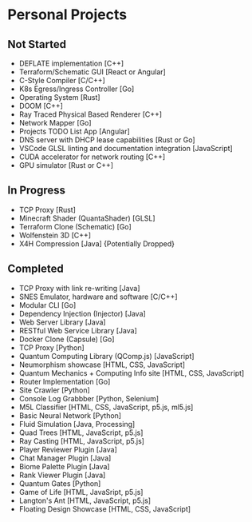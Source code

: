 # Personal Projects

## Not Started

* DEFLATE implementation [C++]
* Terraform/Schematic GUI [React or Angular]
* C-Style Compiler [C/C++]
* K8s Egress/Ingress Controller [Go]
* Operating System [Rust]
* DOOM [C++]
* Ray Traced Physical Based Renderer [C++]
* Network Mapper [Go]
* Projects TODO List App [Angular]
* DNS server with DHCP lease capabilities [Rust or Go]
* VSCode GLSL linting and documentation integration [JavaScript]
* CUDA accelerator for network routing [C++]
* GPU simulator [Rust or C++]

## In Progress

* TCP Proxy [Rust]
* Minecraft Shader (QuantaShader) [GLSL]
* Terraform Clone (Schematic) [Go]
* Wolfenstein 3D [C++]
* X4H Compression [Java] {Potentially Dropped}

## Completed

* TCP Proxy with link re-writing [Java]
* SNES Emulator, hardware and software [C/C++]
* Modular CLI [Go]
* Dependency Injection (Injector) [Java]
* Web Server Library [Java]
* RESTful Web Service Library [Java]
* Docker Clone (Capsule) [Go]
* TCP Proxy [Python]
* Quantum Computing Library (QComp.js) [JavaScript]
* Neumorphism showcase [HTML, CSS, JavaScript]
* Quantum Mechanics + Computing Info site [HTML, CSS, JavaScript]
* Router Implementation [Go]
* Site Crawler [Python]
* Console Log Grabbber [Python, Selenium]
* M5L Classifier [HTML, CSS, JavaScript, p5.js, ml5.js]
* Basic Neural Network [Python]
* Fluid Simulation [Java, Processing]
* Quad Trees [HTML, JavaScript, p5.js]
* Ray Casting [HTML, JavaScript, p5.js]
* Player Reviewer Plugin [Java]
* Chat Manager Plugin [Java]
* Biome Palette Plugin [Java]
* Rank Viewer Plugin [Java]
* Quantum Gates [Python]
* Game of Life [HTML, JavaSript, p5.js]
* Langton's Ant [HTML, JavaScript, p5.js]
* Floating Design Showcase [HTML, CSS, JavaScript]
